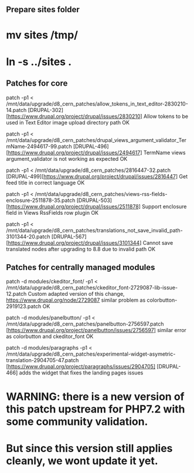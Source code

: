 Prepare sites folder
-------------------------------------------------------------------------------
# mv sites /tmp/
# ln -s ../sites .


Patches for core
-------------------------------------------------------------------------------
patch -p1 < /mnt/data/upgrade/d8_cern_patches/allow_tokens_in_text_editor-2830210-14.patch
    [DRUPAL-302] [https://www.drupal.org/project/drupal/issues/2830210]
    Allow tokens to be used in Text Editor image upload directory path
    OK

patch -p1 < /mnt/data/upgrade/d8_cern_patches/drupal_views_argument_validator_TermName-2494617-99.patch
    [DRUPAL-496][https://www.drupal.org/project/drupal/issues/2494617]
    TermName views argument_validator is not working as expected
    OK

patch -p1 < /mnt/data/upgrade/d8_cern_patches/2816447-32.patch
    [DRUPAL-499][https://www.drupal.org/project/drupal/issues/2816447]
    Get feed title in correct language
    OK

patch -p1 < /mnt/data/upgrade/d8_cern_patches/views-rss-fields-enclosure-2511878-35.patch
    [DRUPAL-503][https://www.drupal.org/project/drupal/issues/2511878]
    Support enclosure field in Views RssFields row plugin
    OK

patch -p1 < /mnt/data/upgrade/d8_cern_patches/translations_not_save_invalid_path-3101344-20.patch
    [DRUPAL-567][https://www.drupal.org/project/drupal/issues/3101344]
    Cannot save translated nodes after upgrading to 8.8 due to invalid path
    OK

Patches for centrally managed modules
-------------------------------------------------------------------------------

patch -d modules/ckeditor_font/ -p1 < /mnt/data/upgrade/d8_cern_patches/ckeditor_font-2729087-lib-issue-12.patch
   Custom adapted version of this change, https://www.drupal.org/node/2729087
   similar problem as colorbutton-2919123.patch
   OK

patch -d modules/panelbutton/ -p1 < /mnt/data/upgrade/d8_cern_patches/panelbutton-2756597.patch
  [https://www.drupal.org/project/panelbutton/issues/2756597]
  similar error as colorbutton and ckeditor_font
  OK

patch -d modules/paragraphs -p1 < /mnt/data/upgrade/d8_cern_patches/experimental-widget-asymetric-translation-2904705-47.patch
  [https://www.drupal.org/project/paragraphs/issues/2904705] [DRUPAL-466]
  adds the widget that fixes the landing pages issues
  # WARNING: there is a new version of this patch upstream for PHP7.2 with some community validation.
  # But since this version still applies cleanly, we wont update it yet.

